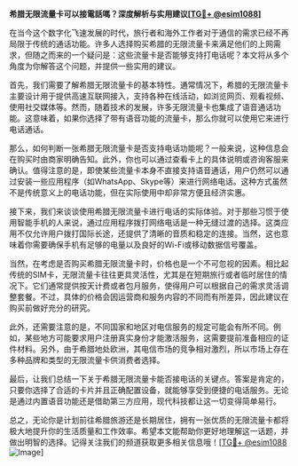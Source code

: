 **希腊无限流量卡可以接電話嗎？深度解析与实用建议[[TG💪+ @esim1088](https://t.me/s/esim1088)]**

在当今这个数字化飞速发展的时代，旅行者和海外工作者对于通信的需求已经不再局限于传统的通话功能。许多人选择购买希腊的无限流量卡来满足他们的上网需求，但随之而来的一个疑问是：这些流量卡是否能够支持打电话呢？本文将从多个角度为你解答这个问题，并提供一些实用的建议。

首先，我们需要了解希腊无限流量卡的基本特性。通常情况下，希腊的无限流量卡主要设计用于提供高速互联网接入，支持各种在线活动，如浏览网页、观看视频、使用社交媒体等。然而，随着技术的发展，许多无限流量卡也集成了语音通话功能。这意味着，如果你选择了带有语音功能的流量卡，那么你就可以使用它来进行电话通话。

那么，如何判断一张希腊无限流量卡是否支持电话功能呢？一般来说，这种信息会在购买时由商家明确告知。此外，你也可以通过查看卡上的具体说明或咨询客服来确认。值得注意的是，即使某些流量卡本身不直接支持语音通话，用户仍然可以通过安装一些应用程序（如WhatsApp、Skype等）来进行网络电话。这种方式虽然不是传统意义上的电话功能，但在实际使用中却非常方便且经济实惠。

接下来，我们来谈谈使用希腊无限流量卡进行电话的实际体验。对于那些习惯于使用智能手机的人来说，通过应用程序拨打网络电话是一种无缝过渡的选择。这类应用不仅允许用户拨打国际长途，还提供了清晰的音质和稳定的连接。当然，这也意味着你需要确保手机有足够的电量以及良好的Wi-Fi或移动数据信号覆盖。

当然，在考虑是否购买希腊无限流量卡时，价格也是一个不可忽视的因素。相比起传统的SIM卡，无限流量卡往往更具灵活性，尤其是在短期旅行或者临时居住的情况下。它们通常提供按天计费或者包月服务，使得用户可以根据自己的需求灵活调整套餐。不过，具体的价格会因运营商和服务内容的不同而有所差异，因此建议在购买前做好充分的研究。

此外，还需要注意的是，不同国家和地区对电信服务的规定可能会有所不同。例如，某些地方可能要求用户注册真实身份才能激活服务，这需要提前准备相应的证件材料。另外，由于希腊地处欧洲，其电信市场的竞争相对激烈，所以市场上存在多种品牌和类型的无限流量卡供消费者选择。

最后，让我们总结一下关于希腊无限流量卡能否接电话的关键点。答案是肯定的，只要你选择了合适的卡片并且正确配置设备，就能够享受到便捷的电话服务。无论是通过内置语音功能还是借助第三方应用，现代科技都让这一切变得简单易行。

总之，无论你是计划前往希腊旅游还是长期居住，拥有一张优质的无限流量卡都将极大地提升你的生活质量和工作效率。希望本文能帮助你更好地理解这一话题，并做出明智的选择。记得关注我们的频道获取更多相关信息哦！[[TG💪+ @esim1088](https://t.me/s/esim1088) ![Image](https://i.postimg.cc/4NQfJmqS/Snipaste-2025-05-13-00-14-12.png)]